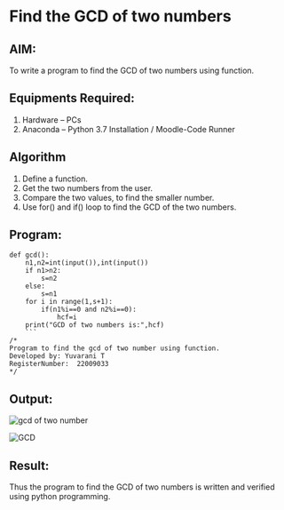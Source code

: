 # Find the GCD of two numbers

## AIM:
To write a program to find the GCD of two numbers using function.

## Equipments Required:
1. Hardware – PCs
2. Anaconda – Python 3.7 Installation / Moodle-Code Runner

## Algorithm
1. Define a function.
2. Get the two numbers from the user.
3. Compare the two values, to find the smaller number.
4. Use for() and if() loop to find the GCD of the two numbers.

## Program:
```
def gcd():
    n1,n2=int(input()),int(input())
    if n1>n2:
        s=n2
    else:
        s=n1
    for i in range(1,s+1):
        if(n1%i==0 and n2%i==0):
            hcf=i
    print("GCD of two numbers is:",hcf)
    ```
/*
Program to find the gcd of two number using function.
Developed by: Yuvarani T
RegisterNumber:  22009033
*/
```

## Output:
![gcd of two number](gcd.png)

![GCD](https://user-images.githubusercontent.com/121418522/212110018-4b67e3fb-d398-492b-ad10-8af9181dce76.png)

## Result:
Thus the program to find the GCD of two numbers is written and verified using python programming.
